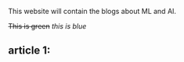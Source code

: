 This website will contain the blogs about ML and AI. 


~~This is green~~
_this is blue_

## article 1: 
